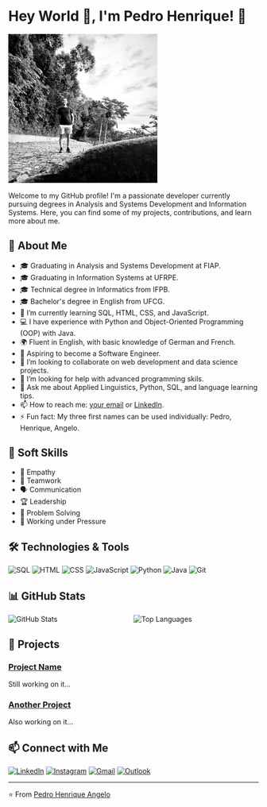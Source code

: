 # Hey World 🥰, I'm Pedro Henrique! 👋 

<img src="https://github.com/PedroHenriqueBarros/PedroHenriqueBarros/blob/main/WhatsApp%20Image%202024-06-03%20at%2023.29.36.jpeg?raw=true" alt="Profile Banner" width="300"/>

Welcome to my GitHub profile! I'm a passionate developer currently pursuing degrees in Analysis and Systems Development and Information Systems. Here, you can find some of my projects, contributions, and learn more about me.

## 🚀 About Me

- 🎓 Graduating in Analysis and Systems Development at FIAP.
- 🎓 Graduating in Information Systems at UFRPE.
- 🎓 Technical degree in Informatics from IFPB.
- 🎓 Bachelor's degree in English from UFCG.
- 🌱 I’m currently learning SQL, HTML, CSS, and JavaScript.
- 💻 I have experience with Python and Object-Oriented Programming (OOP) with Java.
- 🌍 Fluent in English, with basic knowledge of German and French.
- 🎯 Aspiring to become a Software Engineer.
- 👯 I’m looking to collaborate on web development and data science projects.
- 🤔 I’m looking for help with advanced programming skils.
- 💬 Ask me about Applied Linguistics, Python, SQL, and language learning tips.
- 📫 How to reach me: [your email](mailto:pedro.henriques10@hotmail.com) or [LinkedIn](https://www.linkedin.com/in/pedro-henriques-barros-779617206/).
- ⚡ Fun fact: My three first names can be used individually: Pedro, Henrique, Angelo.

## 💼 Soft Skills

- 🤝 Empathy
- 🌟 Teamwork
- 🗣️ Communication
- 🏆 Leadership
- 🧩 Problem Solving
- 💪 Working under Pressure

## 🛠️ Technologies & Tools

![SQL](https://img.shields.io/badge/-SQL-4479A1?style=flat&logo=postgresql&logoColor=white)
![HTML](https://img.shields.io/badge/-HTML5-E34F26?style=flat&logo=html5&logoColor=white)
![CSS](https://img.shields.io/badge/-CSS3-1572B6?style=flat&logo=css3&logoColor=white)
![JavaScript](https://img.shields.io/badge/-JavaScript-F7DF1E?style=flat&logo=javascript&logoColor=black)
![Python](https://img.shields.io/badge/-Python-3776AB?style=flat&logo=python&logoColor=white)
![Java](https://img.shields.io/badge/-Java-007396?style=flat&logo=java&logoColor=white)
![Git](https://img.shields.io/badge/-Git-F05032?style=flat&logo=git&logoColor=white)

## 📊 GitHub Stats

<div style="display: flex; flex-direction: row;">
  <img src="https://github-readme-stats.vercel.app/api?username=PedroHenriqueBarros&show_icons=true&theme=radical" alt="GitHub Stats" style="width: 50%;"/>
  <img src="https://github-readme-stats.vercel.app/api/top-langs/?username=PedroHenriqueBarros&layout=compact&theme=radical" alt="Top Languages" style="width: 50%;"/>
</div>

<!-- ## 📝 Latest Blog Posts -->

<!-- BLOG-POST-LIST:START --
- [Title of Your Latest Post](url-to-your-latest-post)
- [Title of Another Post](url-to-another-post)
<!-- BLOG-POST-LIST:END -->

## 📂 Projects

### [Project Name](url-to-project-repo)
Still working on it...

### [Another Project](url-to-project-repo)
Also working on it...
## 📫 Connect with Me

[![LinkedIn](https://img.shields.io/badge/-LinkedIn-0077B5?style=flat&logo=LinkedIn&logoColor=white)](https://www.linkedin.com/in/pedro-henriques-barros-779617206/)
[![Instagram](https://img.shields.io/badge/-Instagram-E4405F?style=flat&logo=Instagram&logoColor=white)](https://www.instagram.com/pbarros.ti/)
[![Gmail](https://img.shields.io/badge/-Gmail-D14836?style=flat&logo=Gmail&logoColor=white)](mailto:pedro.barros@ufrpe.br)
[![Outlook](https://img.shields.io/badge/-Outlook-0078D4?style=flat&logo=Microsoft&logoColor=white)](mailto:pedro.henriques10@hotmail.com)

<!--[![Personal Website](https://img.shields.io/badge/-Website-000000?style=flat&logo=About.me&logoColor=white)](url-to-your-website) -->

---

⭐️ From [Pedro Henrique Angelo](https://github.com/PedroHenriqueBarros)
